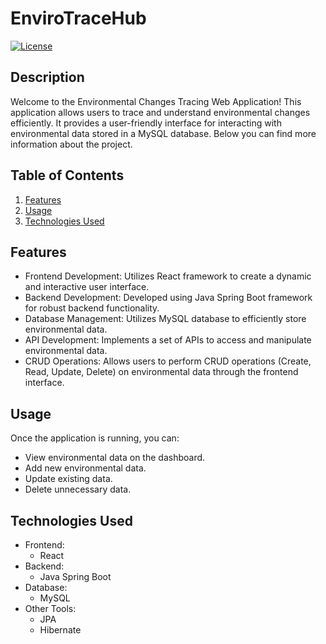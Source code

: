 # EnviroTraceHub

[![License](https://img.shields.io/badge/license-MIT-blue.svg)](LICENSE)

## Description

Welcome to the Environmental Changes Tracing Web Application! This application allows users to trace and understand environmental changes efficiently. It provides a user-friendly interface for interacting with environmental data stored in a MySQL database. Below you can find more information about the project.

## Table of Contents

1. [Features](#features)
2. [Usage](#usage)
3. [Technologies Used](#technologies-used)

## Features

- Frontend Development: Utilizes React framework to create a dynamic and interactive user interface.
- Backend Development: Developed using Java Spring Boot framework for robust backend functionality.
- Database Management: Utilizes MySQL database to efficiently store environmental data.
- API Development: Implements a set of APIs to access and manipulate environmental data.
- CRUD Operations: Allows users to perform CRUD operations (Create, Read, Update, Delete) on environmental data through the frontend interface.

## Usage

Once the application is running, you can:

- View environmental data on the dashboard.
- Add new environmental data.
- Update existing data.
- Delete unnecessary data.

## Technologies Used

- Frontend:
  - React
- Backend:
  - Java Spring Boot
- Database:
  - MySQL
- Other Tools:
  - JPA
  - Hibernate
